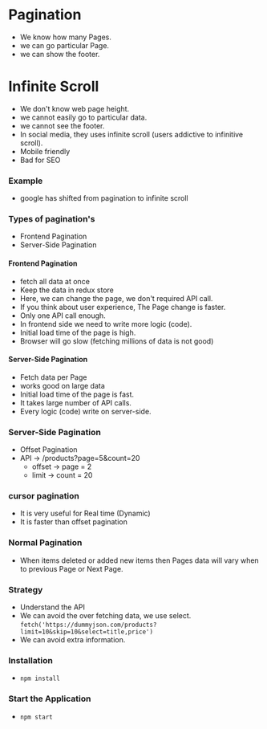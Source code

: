 # Pagination
* We know how many Pages.
* we can go particular Page.
* we can show the footer.

# Infinite Scroll
* We don't know web page height.
* we cannot easily go to particular data.
* we cannot see the footer.
* In social media, they uses infinite scroll (users addictive to infinitive scroll).
* Mobile friendly
* Bad for SEO

### Example
* google has shifted from pagination to infinite scroll

### Types of pagination's
* Frontend Pagination
* Server-Side Pagination

#### Frontend Pagination
* fetch all data at once
* Keep the data in redux store
* Here, we can change the page, we don't required API call.
* If you think about user experience, The Page change is faster.
* Only one API call enough.
* In frontend side we need to write more logic (code).
* Initial load time of the page is high.
* Browser will go slow (fetching millions of data is not good)

#### Server-Side Pagination
* Fetch data per Page
* works good on large data
* Initial load time of the page is fast.
* It takes large number of API calls.
* Every logic (code) write on server-side.

### Server-Side Pagination
* Offset Pagination
* API -> /products?page=5&count=20
    -   offset -> page = 2
    -   limit -> count = 20

### cursor pagination
* It is very useful for Real time (Dynamic)
* It is faster than offset pagination

### Normal Pagination
* When items deleted or added new items then Pages data will vary when to
previous Page or Next Page.

### Strategy
*  Understand the API
*  We can avoid the over fetching data, we use select.
    `fetch('https://dummyjson.com/products?limit=10&skip=10&select=title,price')`
* We can avoid extra information.

### Installation
* `npm install`

### Start the Application
* `npm start`